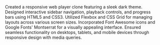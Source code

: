 Created a responsive web player clone featuring a sleek dark theme.
Designed interactive sidebar navigation, playback controls, and progress bars using HTML5 and CSS3.
Utilized Flexbox and CSS Grid for managing layouts across various screen sizes.
Incorporated Font Awesome icons and Google Fonts' Montserrat for a visually appealing interface.
Ensured seamless functionality on desktops, tablets, and mobile devices through responsive design with media queries.
